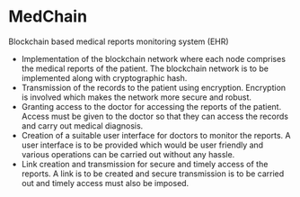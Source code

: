 # MedChain
Blockchain based medical reports monitoring system (EHR)
* Implementation of the blockchain network where each node comprises the medical reports of the patient. The blockchain
network is to be implemented along with cryptographic hash.
* Transmission of the records to the patient using encryption. Encryption is involved which makes the network more secure and
robust.
* Granting access to the doctor for accessing the reports of the patient. Access must be given to the doctor so that they can
access the records and carry out medical diagnosis.
* Creation of a suitable user interface for doctors to monitor the reports. A user interface is to be provided which would be user
friendly and various operations can be carried out without any hassle.
* Link creation and transmission for secure and timely access of the reports. A link is to be created and secure transmission is to
be carried out and timely access must also be imposed.
